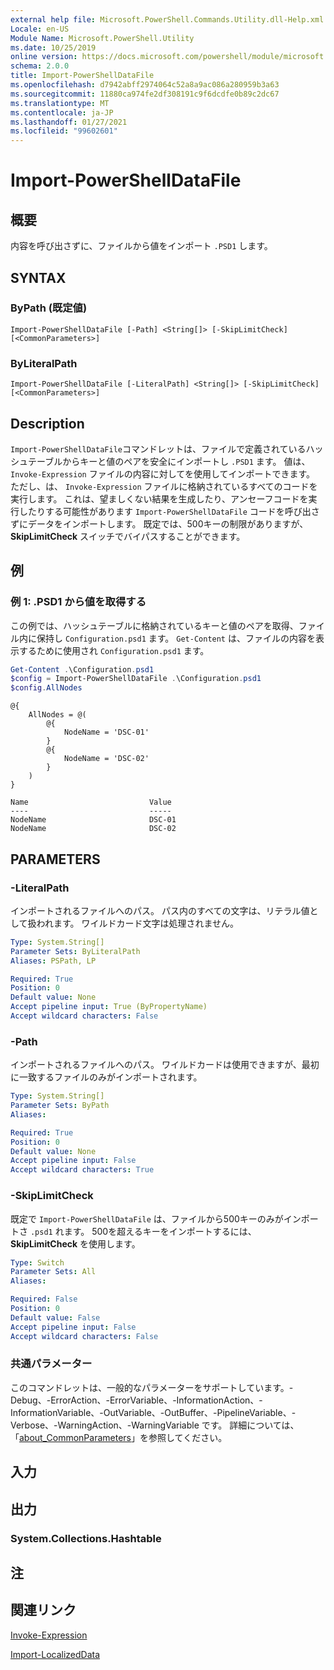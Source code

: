 ```yaml
---
external help file: Microsoft.PowerShell.Commands.Utility.dll-Help.xml
Locale: en-US
Module Name: Microsoft.PowerShell.Utility
ms.date: 10/25/2019
online version: https://docs.microsoft.com/powershell/module/microsoft.powershell.utility/import-powershelldatafile?view=powershell-7.2&WT.mc_id=ps-gethelp
schema: 2.0.0
title: Import-PowerShellDataFile
ms.openlocfilehash: d7942abff2974064c52a8a9ac086a280959b3a63
ms.sourcegitcommit: 11880ca974fe2df308191c9f6dcdfe0b89c2dc67
ms.translationtype: MT
ms.contentlocale: ja-JP
ms.lasthandoff: 01/27/2021
ms.locfileid: "99602601"
---
```

# Import-PowerShellDataFile

## 概要
内容を呼び出さずに、ファイルから値をインポート `.PSD1` します。

## SYNTAX

### ByPath (既定値)

```
Import-PowerShellDataFile [-Path] <String[]> [-SkipLimitCheck] [<CommonParameters>]
```

### ByLiteralPath

```
Import-PowerShellDataFile [-LiteralPath] <String[]> [-SkipLimitCheck] [<CommonParameters>]
```

## Description

`Import-PowerShellDataFile`コマンドレットは、ファイルで定義されているハッシュテーブルからキーと値のペアを安全にインポートし `.PSD1` ます。 値は、 `Invoke-Expression` ファイルの内容に対してを使用してインポートできます。
ただし、は、 `Invoke-Expression` ファイルに格納されているすべてのコードを実行します。 これは、望ましくない結果を生成したり、アンセーフコードを実行したりする可能性があります `Import-PowerShellDataFile` コードを呼び出さずにデータをインポートします。 既定では、500キーの制限がありますが、 **SkipLimitCheck** スイッチでバイパスすることができます。

## 例

### 例 1: .PSD1 から値を取得する

この例では、ハッシュテーブルに格納されているキーと値のペアを取得、ファイル内に保持し `Configuration.psd1` ます。 `Get-Content` は、ファイルの内容を表示するために使用され `Configuration.psd1` ます。

```powershell
Get-Content .\Configuration.psd1
$config = Import-PowerShellDataFile .\Configuration.psd1
$config.AllNodes
```

```Output
@{
    AllNodes = @(
        @{
            NodeName = 'DSC-01'
        }
        @{
            NodeName = 'DSC-02'
        }
    )
}

Name                           Value
----                           -----
NodeName                       DSC-01
NodeName                       DSC-02
```

## PARAMETERS

### -LiteralPath

インポートされるファイルへのパス。 パス内のすべての文字は、リテラル値として扱われます。
ワイルドカード文字は処理されません。

```yaml
Type: System.String[]
Parameter Sets: ByLiteralPath
Aliases: PSPath, LP

Required: True
Position: 0
Default value: None
Accept pipeline input: True (ByPropertyName)
Accept wildcard characters: False
```

### -Path

インポートされるファイルへのパス。 ワイルドカードは使用できますが、最初に一致するファイルのみがインポートされます。

```yaml
Type: System.String[]
Parameter Sets: ByPath
Aliases:

Required: True
Position: 0
Default value: None
Accept pipeline input: False
Accept wildcard characters: True
```

### -SkipLimitCheck

既定で `Import-PowerShellDataFile` は、ファイルから500キーのみがインポートさ `.psd1` れます。 500を超えるキーをインポートするには、 **SkipLimitCheck** を使用します。

```yaml
Type: Switch
Parameter Sets: All
Aliases:

Required: False
Position: 0
Default value: False
Accept pipeline input: False
Accept wildcard characters: False
```

### 共通パラメーター

このコマンドレットは、一般的なパラメーターをサポートしています。-Debug、-ErrorAction、-ErrorVariable、-InformationAction、-InformationVariable、-OutVariable、-OutBuffer、-PipelineVariable、-Verbose、-WarningAction、-WarningVariable です。 詳細については、「[about_CommonParameters](../Microsoft.PowerShell.Core/About/about_CommonParameters.md)」を参照してください。

## 入力

## 出力

### System.Collections.Hashtable

## 注

## 関連リンク

[Invoke-Expression](Invoke-Expression.md)

[Import-LocalizedData](Import-LocalizedData.md)
